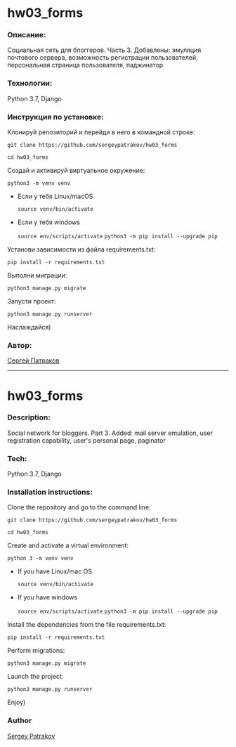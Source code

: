 # hw03_forms

### Описание:

Социальная сеть для блоггеров. Часть 3. Добавлены: эмуляция почтового сервера, возможность регистрации пользователей, персональная страница пользователя, паджинатор

### Технологии:

Python 3.7, Django

### Инструкция по установке:

Клонируй репозиторий и перейди в него в командной строке:

```git clone https://github.com/sergeypatrakov/hw03_forms```

```cd hw03_forms```

Cоздай и активируй виртуальное окружение:

```python3 -m venv venv```

* Если у тебя Linux/macOS

    ```source venv/bin/activate```

* Если у тебя windows

    ```source env/scripts/activate```
    ```python3 -m pip install --upgrade pip```

Установи зависимости из файла requirements.txt:

```pip install -r requirements.txt```

Выполни миграции:

```python3 manage.py migrate```

Запусти проект:

```python3 manage.py runserver```

Наслаждайся)

### Автор:

[Сергей Патраков](https://github.com/sergeypatrakov)

___

# hw03_forms

### Description:

Social network for bloggers. Part 3. Added: mail server emulation, user registration capability, user's personal page, paginator

### Tech:

Python 3.7, Django

### Installation instructions:

Clone the repository and go to the command line:

```git clone https://github.com/sergeypatrakov/hw03_forms```

```cd hw03_forms```

Create and activate a virtual environment:

```python 3 -m venv venv```

* If you have Linux/mac OS

    ```source venv/bin/activate```

* If you have windows

    ```source env/scripts/activate```
    ```python3 -m pip install --upgrade pip```

Install the dependencies from the file requirements.txt:

```pip install -r requirements.txt```

Perform migrations:

```python3 manage.py migrate```

Launch the project:

```python3 manage.py runserver```

Enjoy)

### Author

[Sergey Patrakov](https://github.com/sergeypatrakov)